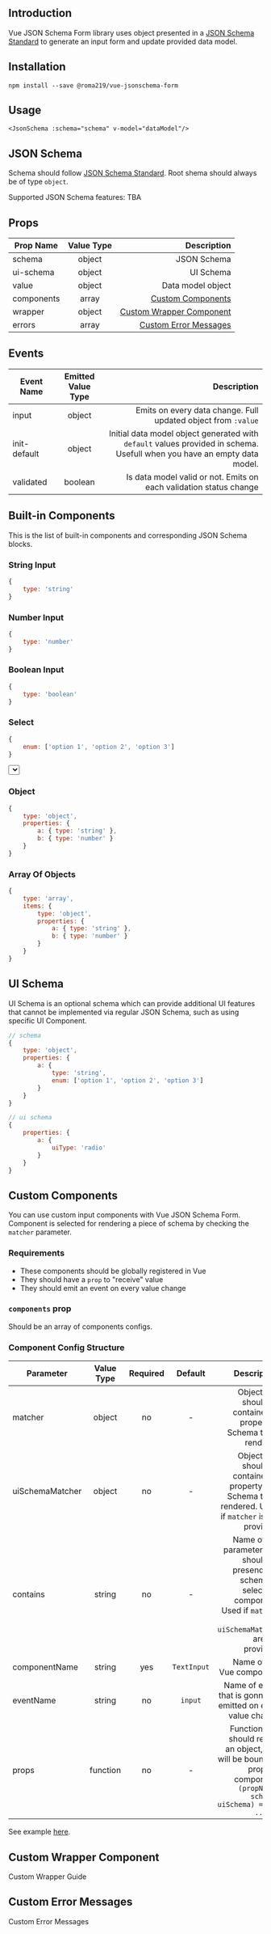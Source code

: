 ## Introduction
Vue JSON Schema Form library uses object presented in a [JSON Schema Standard](https://json-schema.org/) to generate an input form and update provided data model.

## Installation
```
npm install --save @roma219/vue-jsonschema-form
```

## Usage
``` vue
<JsonSchema :schema="schema" v-model="dataModel"/>
```

## JSON Schema
Schema should follow [JSON Schema Standard](https://json-schema.org/). Root shema should always be of type `object`.

Supported JSON Schema features: TBA

## Props
| Prop Name       | Value Type          | Description  |
| ------------- |:-------------:| -----:|
| schema      | object | JSON Schema |
| ui-schema      | object      |   UI Schema |
| value | object      | Data model object |
| components | array | [Custom Components](/guide/#custom-components) |
| wrapper | object | [Custom Wrapper Component](/guide/#custom-wrapper-component) |
| errors | array | [Custom Error Messages](/guide/#custom-error-messages) |

## Events
| Event Name        | Emitted Value Type | Description  |
| ------------- |:-------------:| -----:|
| input      | object | Emits on every data change. Full updated object from `:value` |
| init-default     | object      | Initial data model object generated with `default` values provided in schema. Usefull when you have an empty data model. |
| validated | boolean      | Is data model valid or not. Emits on each validation status change |

## Built-in Components
This is the list of built-in components and corresponding JSON Schema blocks.

### String Input
```js
{
    type: 'string'
}
```
<div class="json-schema-form pure-form pure-form-aligned">
    <TextInput value="yes"/>
</div>

### Number Input
```js
{
    type: 'number'
}
```
<div class="json-schema-form pure-form pure-form-aligned">
    <TextInput type="number"/>
</div>

### Boolean Input
```js
{
    type: 'boolean'
}
```
<div class="json-schema-form pure-form pure-form-aligned">
    <Checkbox/>
</div>


### Select
```js
{
    enum: ['option 1', 'option 2', 'option 3']
}
```
<div class="json-schema-form pure-form pure-form-aligned">
    <Select :options="['option 1', 'option 2', 'option 3']"/>
</div>


### Object
```js
{
    type: 'object',
    properties: {
        a: { type: 'string' },
        b: { type: 'number' }
    }
}
```
<div class="json-schema-form pure-form pure-form-aligned">
    <JsonSchema :schema="{ type: 'object', properties: { a: { type: 'string' }, b: { type: 'number' } } }"/>
</div>

### Array Of Objects
```js
{
    type: 'array',
    items: {
        type: 'object',
        properties: {
            a: { type: 'string' },
            b: { type: 'number' }
        }
    }
}
```
<div class="json-schema-form pure-form pure-form-aligned">
    <JsonSchema :schema="{ type: 'object' , properties: { arr: { type: 'array', title: '', items: { type: 'object', properties: { a: { type: 'string' }, b: { type: 'number' } } } } } }"/>
</div>


## UI Schema
UI Schema is an optional schema which can provide additional UI features that cannot be implemented via regular JSON Schema, such as using specific UI Component.
```js
// schema
{
    type: 'object',
    properties: {
        a: {
            type: 'string',
            enum: ['option 1', 'option 2', 'option 3']
        }
    }
}

// ui schema
{
    properties: {
        a: {
            uiType: 'radio'
        }
    }
}
```

<div class="json-schema-form pure-form pure-form-aligned">
    <Radio :options="['option 1', 'option 2', 'option 3']"/>
</div>

## Custom Components
You can use custom input components with Vue JSON Schema Form. Component is selected for rendering a piece of schema by checking the `matcher` parameter.
### Requirements
- These components should be globally registered in Vue
- They should have a `prop` to "receive" value
- They should emit an event on every value change

### `components` prop
Should be an array of components configs.

### Component Config Structure
| Parameter       | Value Type          | Required | Default |Description  |
| ------------- |:-------------:| :-------------:| :-------------:| -----:|
| matcher      |object | no | - | Object that should be contained in property's Schema to be rendered |
| uiSchemaMatcher      |object | no | - | Object that should be contained in property's UI Schema to be rendered. Used if `matcher` is not provided. |
| contains      |string | no | - | Name of the parameter that should be presend in a schema to select the component. Used if `matcher` and `uiSchemaMatcher` are not provided.|
| componentName      | string      | yes | `TextInput` | Name of the Vue component |
| eventName      | string   | no | `input`  | Name of event that is gonna be emitted on each value change |
| props | function      | no | - | Function that should return an object, that will be bound as props to component. <br/>`(propName, schema, uiSchema) => ({ ... })`|

See example [here](/examples/#custom-components).
## Custom Wrapper Component
Custom Wrapper Guide
## Custom Error Messages
Custom Error Messages
